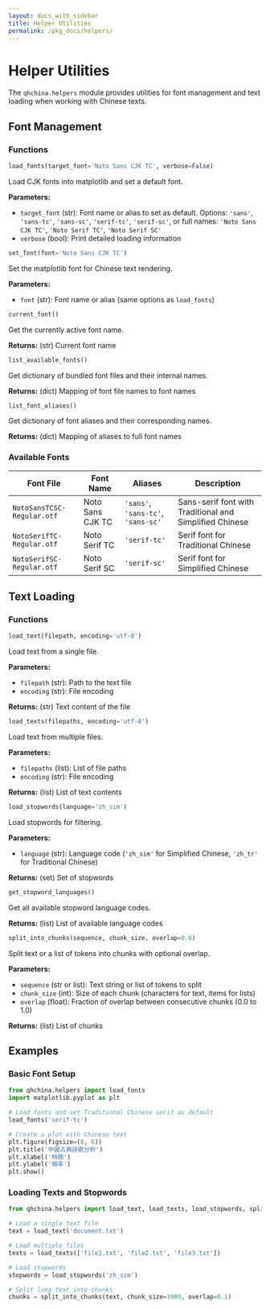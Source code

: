 ```yaml
---
layout: docs_with_sidebar
title: Helper Utilities
permalink: /pkg_docs/helpers/
---
```


# Helper Utilities

The `qhchina.helpers` module provides utilities for font management and text loading when working with Chinese texts.

## Font Management

### Functions

```python
load_fonts(target_font='Noto Sans CJK TC', verbose=False)
```

Load CJK fonts into matplotlib and set a default font.

**Parameters:**
- `target_font` (str): Font name or alias to set as default. Options: `'sans'`, `'sans-tc'`, `'sans-sc'`, `'serif-tc'`, `'serif-sc'`, or full names: `'Noto Sans CJK TC'`, `'Noto Serif TC'`, `'Noto Serif SC'`
- `verbose` (bool): Print detailed loading information

```python
set_font(font='Noto Sans CJK TC')
```

Set the matplotlib font for Chinese text rendering.

**Parameters:**
- `font` (str): Font name or alias (same options as `load_fonts`)

```python
current_font()
```

Get the currently active font name.

**Returns:** (str) Current font name

```python
list_available_fonts()
```

Get dictionary of bundled font files and their internal names.

**Returns:** (dict) Mapping of font file names to font names

```python
list_font_aliases()
```

Get dictionary of font aliases and their corresponding names.

**Returns:** (dict) Mapping of aliases to full font names

### Available Fonts

| Font File | Font Name | Aliases | Description |
|-----------|-----------|---------|-------------|
| `NotoSansTCSC-Regular.otf` | Noto Sans CJK TC | `'sans'`, `'sans-tc'`, `'sans-sc'` | Sans-serif font with Traditional and Simplified Chinese |
| `NotoSerifTC-Regular.otf` | Noto Serif TC | `'serif-tc'` | Serif font for Traditional Chinese |
| `NotoSerifSC-Regular.otf` | Noto Serif SC | `'serif-sc'` | Serif font for Simplified Chinese |

## Text Loading

### Functions

```python
load_text(filepath, encoding='utf-8')
```

Load text from a single file.

**Parameters:**
- `filepath` (str): Path to the text file
- `encoding` (str): File encoding

**Returns:** (str) Text content of the file

```python
load_texts(filepaths, encoding='utf-8')
```

Load text from multiple files.

**Parameters:**
- `filepaths` (list): List of file paths
- `encoding` (str): File encoding

**Returns:** (list) List of text contents

```python
load_stopwords(language='zh_sim')
```

Load stopwords for filtering.

**Parameters:**
- `language` (str): Language code (`'zh_sim'` for Simplified Chinese, `'zh_tr'` for Traditional Chinese)

**Returns:** (set) Set of stopwords

```python
get_stopword_languages()
```

Get all available stopword language codes.

**Returns:** (list) List of available language codes

```python
split_into_chunks(sequence, chunk_size, overlap=0.0)
```

Split text or a list of tokens into chunks with optional overlap.

**Parameters:**
- `sequence` (str or list): Text string or list of tokens to split
- `chunk_size` (int): Size of each chunk (characters for text, items for lists)
- `overlap` (float): Fraction of overlap between consecutive chunks (0.0 to 1.0)

**Returns:** (list) List of chunks

## Examples

### Basic Font Setup

```python
from qhchina.helpers import load_fonts
import matplotlib.pyplot as plt

# Load fonts and set Traditional Chinese serif as default
load_fonts('serif-tc')

# Create a plot with Chinese text
plt.figure(figsize=(8, 6))
plt.title('中國古典詩歌分析')
plt.xlabel('時間')
plt.ylabel('頻率')
plt.show()
```

### Loading Texts and Stopwords

```python
from qhchina.helpers import load_text, load_texts, load_stopwords, split_into_chunks

# Load a single text file
text = load_text('document.txt')

# Load multiple files
texts = load_texts(['file1.txt', 'file2.txt', 'file3.txt'])

# Load stopwords
stopwords = load_stopwords('zh_sim')

# Split long text into chunks
chunks = split_into_chunks(text, chunk_size=1000, overlap=0.1)
```
